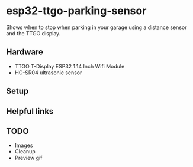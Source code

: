 # esp32-ttgo-parking-sensor

Shows when to stop when parking in your garage using a distance sensor and the TTGO display.

## Hardware

- TTGO T-Display ESP32 1.14 Inch Wifi Module
- HC-SR04 ultrasonic sensor

## Setup

## Helpful links

## TODO

- Images
- Cleanup
- Preview gif
